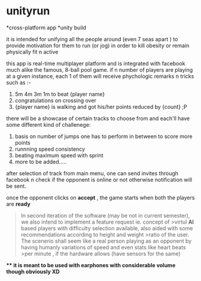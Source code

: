 # unityrun

*cross-platform app 
*unity build


it is intended for unifying all the people around (even 7 seas apart ) to provide motivation for them to run (or jog) in order to kill obesity or remain physically fit n active


this app is real-time multiplayer platform and is integrated with facebook much alike the famous, 8-ball pool game.
if n number of players are playing at a given instance,
each 1 of them will receive phychologic remarks n tricks such as :-

1. 5m 4m 3m 1m to beat {player name}
2. congratulations on crossing over
3. {player name} is walking and got his/her points reduced by {count}  ;P


there will be a showcase of certain tracks to choose from and
each'll have some different kind of challenege: 

1. basis on number of jumps one has to perform in between to score more points
2. runnning speed consistency
3. beating maximum speed with sprint
4. more to be added.....


after selection of track from main menu, one can send invites through facebook n check if the opponent is online or not otherwise notification will be sent.

once the opponent clicks on __accept__ , the game starts when both the players are __ready__ 




>In second iteration of the software (may be not in current semester), we also intend to implement a feature request ie. concept of >virtul __AI__  based players with difficulty selection available, also aided with some recommendations according to height and weight >ratio of the user.
>The scenerio shall seem like a real person playing as an opponent by having humanly variations of speed and even stats like heart beats >per minute , if the hardware allows (have sensors for the same)



__** it is meant to be used with earphones with considerable volume though obviously XD__
